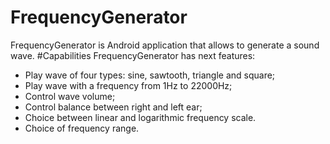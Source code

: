 # FrequencyGenerator
FrequencyGenerator is Android application that allows to generate a sound wave.
#Capabilities
FrequencyGenerator has next features:
- Play wave of four types: sine, sawtooth, triangle and square;
- Play wave with a frequency from 1Hz to 22000Hz;
- Control wave volume;
- Control balance between right and left ear;
- Choice between linear and logarithmic frequency scale.
- Choice of frequency range.
